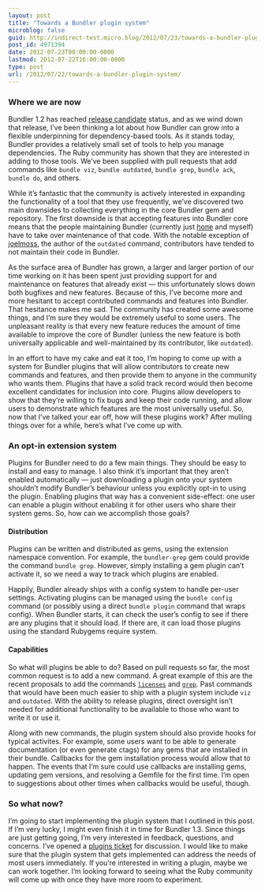 ```yaml
---
layout: post
title: "Towards a Bundler plugin system"
microblog: false
guid: http://indirect-test.micro.blog/2012/07/23/towards-a-bundler-plugin-system/
post_id: 4971394
date: 2012-07-23T00:00:00-0800
lastmod: 2012-07-22T16:00:00-0800
type: post
url: /2012/07/22/towards-a-bundler-plugin-system/
---
```


### Where we are now

Bundler 1.2 has reached [release candidate][rc] status, and as we wind down that release, I’ve been thinking a lot about how Bundler can grow into a flexible underpinning for dependency-based tools. As it stands today, Bundler provides a relatively small set of tools to help you manage dependencies. The Ruby community has shown that they are interested in adding to those tools. We’ve been supplied with pull requests that add commands like `bundle viz`, `bundle outdated`, `bundle grep`, `bundle ack`, `bundle do`, and others.

While it’s fantastic that the community is actively interested in expanding the functionality of a tool that they use frequently, we’ve discovered two main downsides to collecting everything in the core Bundler gem and repository. The first downside is that accepting features into Bundler core means that the people maintaining Bundler (currently just [hone][hone] and myself) have to take over maintenance of that code. With the notable exception of [joelmoss][joelmoss], the author of the `outdated` command, contributors have tended to not maintain their code in Bundler.

As the surface area of Bundler has grown, a larger and larger portion of our time working on it has been spent just providing support for and maintenance on features that already exist — this unfortunately slows down both bugfixes and new features. Because of this, I’ve become more and more hesitant to accept contributed commands and features into Bundler. That hesitance makes me sad. The community has created some awesome things, and I’m sure they would be extremely useful to some users. The unpleasant reality is that every new feature reduces the amount of time available to improve the core of Bundler (unless the new feature is both universally applicable and well-maintained by its contributor, like `outdated`).

In an effort to have my cake and eat it too, I’m hoping to come up with a system for Bundler plugins that will allow contributors to create new commands and features, and then provide them to anyone in the community who wants them. Plugins that have a solid track record would then become excellent candidates for inclusion into core. Plugins allow developers to show that they’re willing to fix bugs and keep their code running, and allow users to demonstrate which features are the most universally useful. So, now that I’ve talked your ear off, how will these plugins work? After mulling things over for a while, here’s what I’ve come up with.

### An opt-in extension system

Plugins for Bundler need to do a few main things. They should be easy to install and easy to manage. I also think it’s important that they aren’t enabled automatically — just downloading a plugin onto your system shouldn’t modify Bundler’s behaviour unless you explicitly opt-in to using the plugin. Enabling plugins that way has a convenient side-effect: one user can enable a plugin without enabling it for other users who share their system gems. So, how can we accomplish those goals?

#### Distribution

Plugins can be written and distributed as gems, using the extension namespace convention. For example, the `bundler-grep` gem could provide the command `bundle grep`. However, simply installing a gem plugin can’t activate it, so we need a way to track which plugins are enabled.

Happily, Bundler already ships with a config system to handle per-user settings. Activating plugins can be managed using the `bundle config` command (or possibly using a direct `bundle plugin` command that wraps config). When Bundler starts, it can check the user’s config to see if there are any plugins that it should load. If there are, it can load those plugins using the standard Rubygems require system.

#### Capabilities

So what will plugins be able to do? Based on pull requests so far, the most common request is to add a new command. A great example of this are the recent proposals to add the commands [`licenses`][license] and [`grep`][grep]. Past commands that would have been much easier to ship with a plugin system include `viz` and `outdated`. With the ability to release plugins, direct oversight isn’t needed for additional functionality to be available to those who want to write it or use it.

Along with new commands, the plugin system should also provide hooks for typical activites. For example, some users want to be able to generate documentation (or even generate ctags) for any gems that are installed in their bundle. Callbacks for the gem installation process would allow that to happen. The events that I’m sure could use callbacks are installing gems, updating gem versions, and resolving a Gemfile for the first time. I’m open to suggestions about other times when callbacks would be useful, though.

### So what now?

I’m going to start implementing the plugin system that I outlined in this post. If I’m very lucky, I might even finish it in time for Bundler 1.3. Since things are just getting going, I’m very interested in feedback, questions, and concerns. I’ve opened a [plugins ticket][ticket] for discussion. I would like to make sure that the plugin system that gets implemented can address the needs of most users immediately. If you’re interested in writing a plugin, maybe we can work together. I’m looking forward to seeing what the Ruby community will come up with once they have more room to experiment.

[rc]: https://github.com/carlhuda/bundler/blob/4f022aa998ee642c61740f1a011798aaf3a05cc7/CHANGELOG.md#120rc-jul-17-2012
[hone]: http://github.com/hone
[joelmoss]: http://github.com/joelmoss
[license]: https://github.com/carlhuda/bundler/pull/1898
[grep]: https://github.com/carlhuda/bundler/pull/2024
[ticket]: https://github.com/carlhuda/bundler/issues/1945
